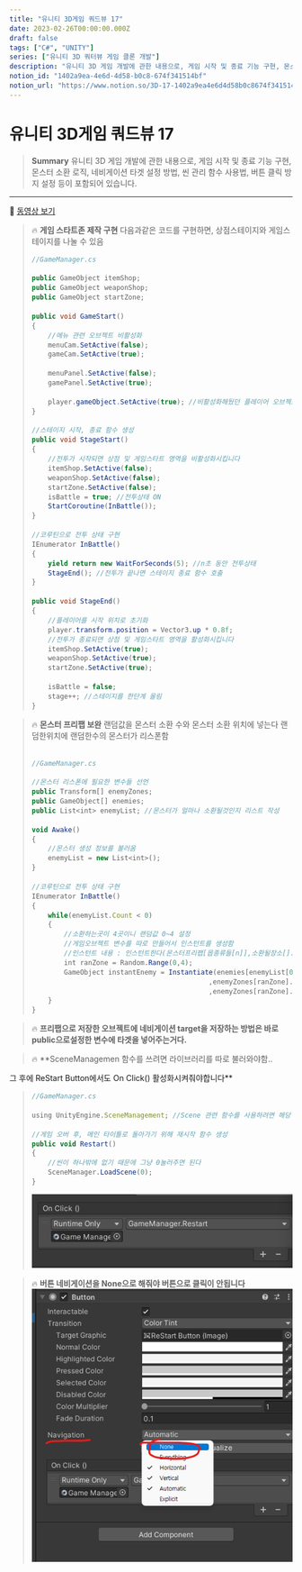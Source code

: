 ```yaml
---
title: "유니티 3D게임 쿼드뷰 17"
date: 2023-02-26T00:00:00.000Z
draft: false
tags: ["C#", "UNITY"]
series: ["유니티 3D 쿼터뷰 게임 클론 개발"]
description: "유니티 3D 게임 개발에 관한 내용으로, 게임 시작 및 종료 기능 구현, 몬스터 소환 로직, 네비게이션 타겟 설정 방법, 씬 관리 함수 사용법, 버튼 클릭 방지 설정 등이 포함되어 있습니다."
notion_id: "1402a9ea-4e6d-4d58-b0c8-674f341514bf"
notion_url: "https://www.notion.so/3D-17-1402a9ea4e6d4d58b0c8674f341514bf"
---
```


# 유니티 3D게임 쿼드뷰 17

> **Summary**
> 유니티 3D 게임 개발에 관한 내용으로, 게임 시작 및 종료 기능 구현, 몬스터 소환 로직, 네비게이션 타겟 설정 방법, 씬 관리 함수 사용법, 버튼 클릭 방지 설정 등이 포함되어 있습니다.

---

🎥 [동영상 보기](https://www.youtube.com/watch?v=9g4prUqF2oA&t=5s)

> 🔥 **게임 스타트존 제작 구현**
> 다음과같은 코드를 구현하면, 상점스테이지와 게임스테이지를 나눌 수 있음
>
> ```c#
> //GameManager.cs
>
> public GameObject itemShop;
> public GameObject weaponShop;
> public GameObject startZone;
>
> public void GameStart()
> {
>     //메뉴 관련 오브젝트 비활성화
>     menuCam.SetActive(false);
>     gameCam.SetActive(true);
>
>     menuPanel.SetActive(false);
>     gamePanel.SetActive(true);
>
>     player.gameObject.SetActive(true); //비활성화해뒀던 플레이어 오브젝트 활성화
> }
>
> //스테이지 시작, 종료 함수 생성
> public void StageStart()
> {
>     //전투가 시작되면 상점 및 게임스타트 영역을 비활성화시킵니다
>     itemShop.SetActive(false);
>     weaponShop.SetActive(false);
>     startZone.SetActive(false);
>     isBattle = true; //전투상태 ON
>     StartCoroutine(InBattle());
> }
>
> //코루틴으로 전투 상태 구현
> IEnumerator InBattle()
> {
>     yield return new WaitForSeconds(5); //n초 동안 전투상태
>     StageEnd(); //전투가 끝나면 스테이지 종료 함수 호출
> }
>
> public void StageEnd()
> {
>     //플레이어를 시작 위치로 초기화
>     player.transform.position = Vector3.up * 0.8f;
>     //전투가 종료되면 상점 및 게임스타트 영역을 활성화시킵니다
>     itemShop.SetActive(true);
>     weaponShop.SetActive(true);
>     startZone.SetActive(true);
>
>     isBattle = false;
>     stage++; //스테이지를 한단계 올림
> }
> ```
>
>

> 🔥 **몬스터 프리팹  보완**
> 랜덤값을 몬스터 소환 수와 몬스터 소환 위치에 넣는다 랜덤한위치에 랜덤한수의 몬스터가 리스폰함
>
> ```javascript
>
> //GameManager.cs
>
> //몬스터 리스폰에 필요한 변수들 선언
> public Transform[] enemyZones;
> public GameObject[] enemies;
> public List<int> enemyList; //몬스터가 얼마나 소환될것인지 리스트 작성
>
> void Awake() 
> {
>     //몬스터 생성 정보를 불러옴
>     enemyList = new List<int>();
> }
>
> //코루틴으로 전투 상태 구현
> IEnumerator InBattle()
> {
>     while(enemyList.Count < 0)
>     {
>         //소환하는곳이 4곳이니 랜덤값 0~4 설정
>         //게임오브젝트 변수를 따로 만들어서 인스턴트를 생성함
>         //인스턴트 내용 : 인스턴트한다(몬스터프리팹[몹종류들[n]],소환될장소[].위치,소환될장소[].회전값)
>         int ranZone = Random.Range(0,4);
>         GameObject instantEnemy = Instantiate(enemies[enemyList[0]]
>                                             ,enemyZones[ranZone].position
>                                             ,enemyZones[ranZone].rotation);
>     }
> }
> ```
>
>

> 🔥 **프리팹으로 저장한 오브젝트에 네비게이션 target을 저장하는 방법은 바로 public으로설정한 변수에 타겟을 넣어주는거다.**

> 🔥 **SceneManagemen 함수를 쓰려면 라이브러리를 따로 불러와야함..

그 후에 ReStart Button에서도 On Click() 활성화시켜줘야합니다**
> ```javascript
> //GameManager.cs
>
> using UnityEngine.SceneManagement; //Scene 관련 함수를 사용하려면 해당 라이브러리 활성화
>
> //게임 오버 후, 메인 타이틀로 돌아가기 위해 재시작 함수 생성
> public void Restart()
> {
>     //씬이 하나밖에 없기 때문에 그냥 0눌러주면 된다
>     SceneManager.LoadScene(0);
> }
> ```
>
> ![Image](image_acdde0a4d575.png)
>
>

> 🔥 **버튼 네비게이션을 None으로 해줘야 버튼으로 클릭이 안됩니다**
> ![Image](image_e4931d41dcc0.png)
>
>


